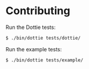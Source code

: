 # Contributing

Run the Dottie tests:

```sh
$ ./bin/dottie tests/dottie/
```

Run the example tests:

```sh
$ ./bin/dottie tests/example/
```
